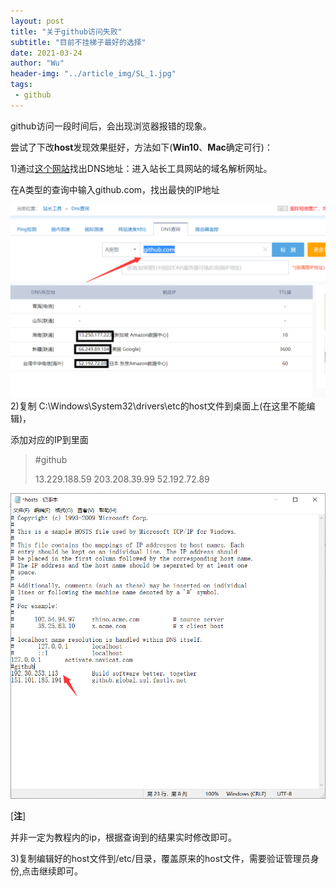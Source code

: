```yaml
---
layout: post
title: "关于github访问失败"
subtitle: "目前不挂梯子最好的选择"
date: 2021-03-24
author: "Wu"
header-img: "../article_img/SL_1.jpg"
tags: 
 - github
---
```


github访问一段时间后，会出现浏览器报错的现象。

尝试了下改**host**发现效果挺好，方法如下(**Win10**、**Mac**确定可行)：

1)通过[这个网站](http://tool.chinaz.com/dns/ )找出DNS地址：进入站长工具网站的域名解析网址。

在A类型的查询中输入github.com，找出最快的IP地址

![](../article_img/0324_01.png)2)复制 C:\Windows\System32\drivers\etc的host文件到桌面上(在这里不能编辑)，

添加对应的IP到里面

>#github
>
>13.229.188.59
>203.208.39.99
>52.192.72.89

![](../article_img/0324_02.png)

[**注**]

并非一定为教程内的ip，根据查询到的结果实时修改即可。

3)复制编辑好的host文件到/etc/目录，覆盖原来的host文件，需要验证管理员身份,点击继续即可。

